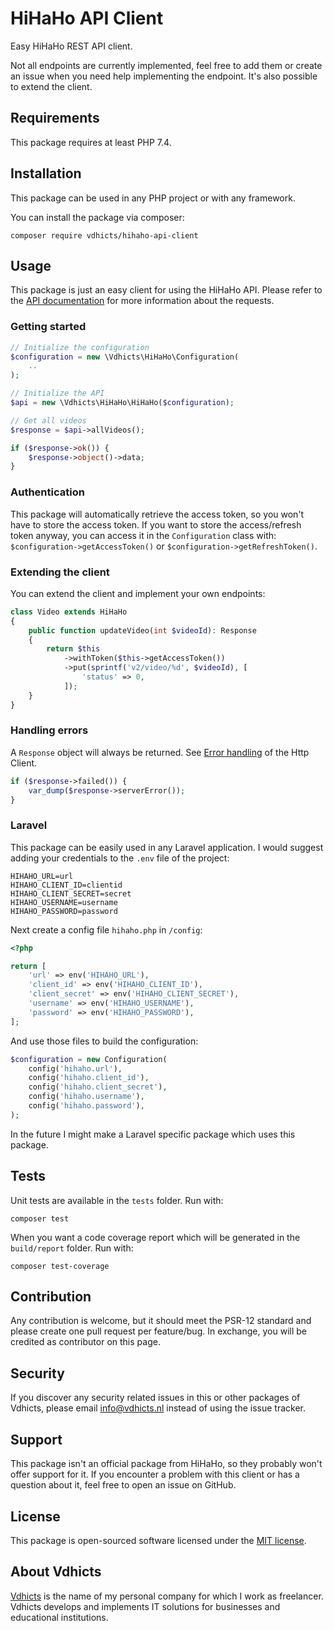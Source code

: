 # HiHaHo API Client

Easy HiHaHo REST API client. 

Not all endpoints are currently implemented, feel free to add them or create an issue when you need help implementing 
the endpoint. It's also possible to extend the client.

## Requirements

This package requires at least PHP 7.4.

## Installation

This package can be used in any PHP project or with any framework.

You can install the package via composer:

`composer require vdhicts/hihaho-api-client`

## Usage

This package is just an easy client for using the HiHaHo API. Please refer to the
[API documentation](https://api-docs.hihaho.com/) for more information about the requests.

### Getting started

```php
// Initialize the configuration
$configuration = new \Vdhicts\HiHaHo\Configuration(
    ..
);

// Initialize the API
$api = new \Vdhicts\HiHaHo\HiHaHo($configuration);

// Get all videos
$response = $api->allVideos();

if ($response->ok()) {
    $response->object()->data;
}
```

### Authentication

This package will automatically retrieve the access token, so you won't have to store the access token. If you want to 
store the access/refresh token anyway, you can access it in the `Configuration` class with: 
`$configuration->getAccessToken()` or `$configuration->getRefreshToken()`.

### Extending the client

You can extend the client and implement your own endpoints:

```php
class Video extends HiHaHo 
{
    public function updateVideo(int $videoId): Response
    {
        return $this
            ->withToken($this->getAccessToken())
            ->put(sprintf('v2/video/%d', $videoId), [
                'status' => 0,
            ]);
    }    
}
```

### Handling errors

A `Response` object will always be returned. See 
[Error handling](https://laravel.com/docs/8.x/http-client#error-handling) of the Http Client.

```php
if ($response->failed()) {
    var_dump($response->serverError());
}
```

### Laravel

This package can be easily used in any Laravel application. I would suggest adding your credentials to the `.env` file 
of the project:

```
HIHAHO_URL=url
HIHAHO_CLIENT_ID=clientid
HIHAHO_CLIENT_SECRET=secret
HIHAHO_USERNAME=username
HIHAHO_PASSWORD=password
```

Next create a config file `hihaho.php` in `/config`:

```php
<?php

return [
    'url' => env('HIHAHO_URL'),
    'client_id' => env('HIHAHO_CLIENT_ID'),
    'client_secret' => env('HIHAHO_CLIENT_SECRET'),
    'username' => env('HIHAHO_USERNAME'),
    'password' => env('HIHAHO_PASSWORD'),
];
```

And use those files to build the configuration:

```php
$configuration = new Configuration(
    config('hihaho.url'),
    config('hihaho.client_id'),
    config('hihaho.client_secret'),
    config('hihaho.username'),
    config('hihaho.password'),
);
```

In the future I might make a Laravel specific package which uses this package.

## Tests

Unit tests are available in the `tests` folder. Run with:

`composer test`

When you want a code coverage report which will be generated in the `build/report` folder. Run with:

`composer test-coverage`

## Contribution

Any contribution is welcome, but it should meet the PSR-12 standard and please create one pull request per feature/bug.
In exchange, you will be credited as contributor on this page.

## Security

If you discover any security related issues in this or other packages of Vdhicts, please email info@vdhicts.nl instead
of using the issue tracker.

## Support

This package isn't an official package from HiHaHo, so they probably won't offer support for it. If you encounter a
problem with this client or has a question about it, feel free to open an issue on GitHub.

## License

This package is open-sourced software licensed under the [MIT license](http://opensource.org/licenses/MIT).

## About Vdhicts

[Vdhicts](https://www.vdhicts.nl) is the name of my personal company for which I work as freelancer. Vdhicts develops
and implements IT solutions for businesses and educational institutions.
